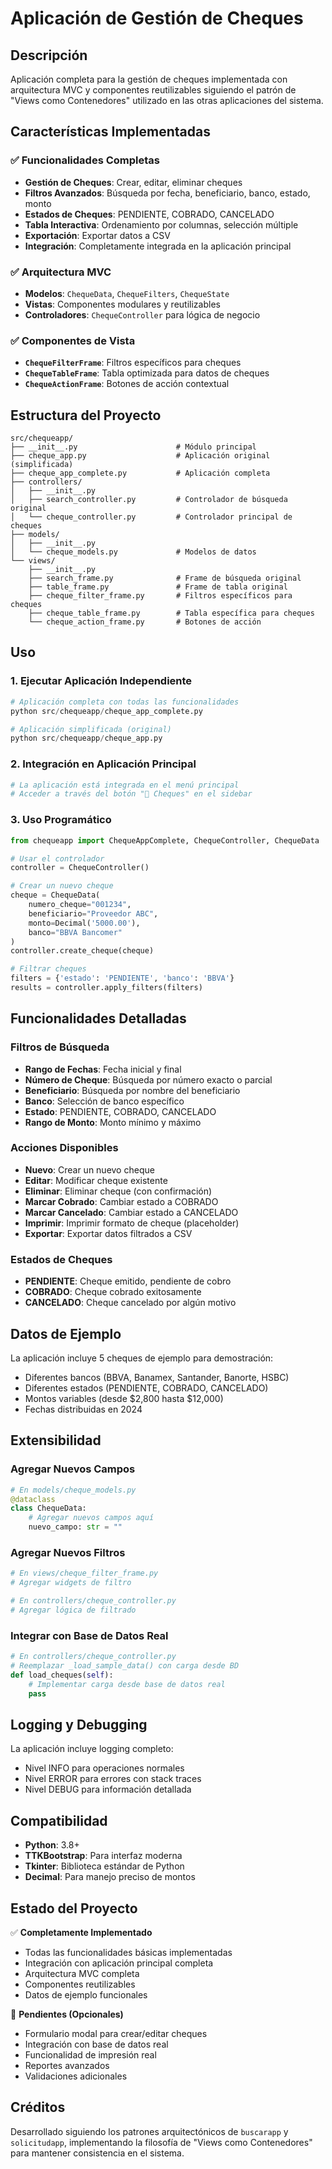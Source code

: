 # Aplicación de Gestión de Cheques

## Descripción
Aplicación completa para la gestión de cheques implementada con arquitectura MVC y componentes reutilizables siguiendo el patrón de "Views como Contenedores" utilizado en las otras aplicaciones del sistema.

## Características Implementadas

### ✅ Funcionalidades Completas
- **Gestión de Cheques**: Crear, editar, eliminar cheques
- **Filtros Avanzados**: Búsqueda por fecha, beneficiario, banco, estado, monto
- **Estados de Cheques**: PENDIENTE, COBRADO, CANCELADO
- **Tabla Interactiva**: Ordenamiento por columnas, selección múltiple
- **Exportación**: Exportar datos a CSV
- **Integración**: Completamente integrada en la aplicación principal

### ✅ Arquitectura MVC
- **Modelos**: `ChequeData`, `ChequeFilters`, `ChequeState`
- **Vistas**: Componentes modulares y reutilizables
- **Controladores**: `ChequeController` para lógica de negocio

### ✅ Componentes de Vista
- **`ChequeFilterFrame`**: Filtros específicos para cheques
- **`ChequeTableFrame`**: Tabla optimizada para datos de cheques
- **`ChequeActionFrame`**: Botones de acción contextual

## Estructura del Proyecto

```
src/chequeapp/
├── __init__.py                      # Módulo principal
├── cheque_app.py                    # Aplicación original (simplificada)
├── cheque_app_complete.py           # Aplicación completa
├── controllers/
│   ├── __init__.py
│   ├── search_controller.py         # Controlador de búsqueda original
│   └── cheque_controller.py         # Controlador principal de cheques
├── models/
│   ├── __init__.py
│   └── cheque_models.py             # Modelos de datos
└── views/
    ├── __init__.py
    ├── search_frame.py              # Frame de búsqueda original
    ├── table_frame.py               # Frame de tabla original
    ├── cheque_filter_frame.py       # Filtros específicos para cheques
    ├── cheque_table_frame.py        # Tabla específica para cheques
    └── cheque_action_frame.py       # Botones de acción
```

## Uso

### 1. Ejecutar Aplicación Independiente
```python
# Aplicación completa con todas las funcionalidades
python src/chequeapp/cheque_app_complete.py

# Aplicación simplificada (original)
python src/chequeapp/cheque_app.py
```

### 2. Integración en Aplicación Principal
```python
# La aplicación está integrada en el menú principal
# Acceder a través del botón "🏦 Cheques" en el sidebar
```

### 3. Uso Programático
```python
from chequeapp import ChequeAppComplete, ChequeController, ChequeData

# Usar el controlador
controller = ChequeController()

# Crear un nuevo cheque
cheque = ChequeData(
    numero_cheque="001234",
    beneficiario="Proveedor ABC",
    monto=Decimal('5000.00'),
    banco="BBVA Bancomer"
)
controller.create_cheque(cheque)

# Filtrar cheques
filters = {'estado': 'PENDIENTE', 'banco': 'BBVA'}
results = controller.apply_filters(filters)
```

## Funcionalidades Detalladas

### Filtros de Búsqueda
- **Rango de Fechas**: Fecha inicial y final
- **Número de Cheque**: Búsqueda por número exacto o parcial
- **Beneficiario**: Búsqueda por nombre del beneficiario
- **Banco**: Selección de banco específico
- **Estado**: PENDIENTE, COBRADO, CANCELADO
- **Rango de Monto**: Monto mínimo y máximo

### Acciones Disponibles
- **Nuevo**: Crear un nuevo cheque
- **Editar**: Modificar cheque existente
- **Eliminar**: Eliminar cheque (con confirmación)
- **Marcar Cobrado**: Cambiar estado a COBRADO
- **Marcar Cancelado**: Cambiar estado a CANCELADO
- **Imprimir**: Imprimir formato de cheque (placeholder)
- **Exportar**: Exportar datos filtrados a CSV

### Estados de Cheques
- **PENDIENTE**: Cheque emitido, pendiente de cobro
- **COBRADO**: Cheque cobrado exitosamente
- **CANCELADO**: Cheque cancelado por algún motivo

## Datos de Ejemplo
La aplicación incluye 5 cheques de ejemplo para demostración:
- Diferentes bancos (BBVA, Banamex, Santander, Banorte, HSBC)
- Diferentes estados (PENDIENTE, COBRADO, CANCELADO)
- Montos variables (desde $2,800 hasta $12,000)
- Fechas distribuidas en 2024

## Extensibilidad

### Agregar Nuevos Campos
```python
# En models/cheque_models.py
@dataclass
class ChequeData:
    # Agregar nuevos campos aquí
    nuevo_campo: str = ""
```

### Agregar Nuevos Filtros
```python
# En views/cheque_filter_frame.py
# Agregar widgets de filtro

# En controllers/cheque_controller.py
# Agregar lógica de filtrado
```

### Integrar con Base de Datos Real
```python
# En controllers/cheque_controller.py
# Reemplazar _load_sample_data() con carga desde BD
def load_cheques(self):
    # Implementar carga desde base de datos real
    pass
```

## Logging y Debugging
La aplicación incluye logging completo:
- Nivel INFO para operaciones normales
- Nivel ERROR para errores con stack traces
- Nivel DEBUG para información detallada

## Compatibilidad
- **Python**: 3.8+
- **TTKBootstrap**: Para interfaz moderna
- **Tkinter**: Biblioteca estándar de Python
- **Decimal**: Para manejo preciso de montos

## Estado del Proyecto
✅ **Completamente Implementado**
- Todas las funcionalidades básicas implementadas
- Integración con aplicación principal completa
- Arquitectura MVC completa
- Componentes reutilizables
- Datos de ejemplo funcionales

🔄 **Pendientes (Opcionales)**
- Formulario modal para crear/editar cheques
- Integración con base de datos real
- Funcionalidad de impresión real
- Reportes avanzados
- Validaciones adicionales

## Créditos
Desarrollado siguiendo los patrones arquitectónicos de `buscarapp` y `solicitudapp`, implementando la filosofía de "Views como Contenedores" para mantener consistencia en el sistema.
